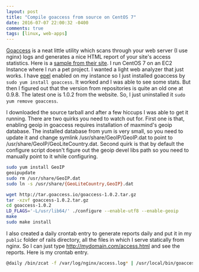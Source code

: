```yaml
---
layout: post
title: "Compile goaccess from source on CentOS 7"
date: 2016-07-07 22:00:32 -0400
comments: true
tags: [linux, web-apps]
---
```

[Goaccess](https://goaccess.io) is a neat little utility which scans through your web server (I use nginx) logs and generates a nice HTML report of 
your site's access statistics. Here is a [sample from their site](http://rt.goaccess.io). I run CentOS 7 on an EC2 Instance where I run a pet project. I wanted a light web analyzer that just works. I have
[epel](https://fedoraproject.org/wiki/EPEL) enabled on my instance so I just installed goaccess by `sudo yum install goaccess`. It worked and I was able
to see some stats. But then I figured out that the version from repositories is quite an old one at 0.9.8. The latest one is 1.0.2 from the website.
So, I just uninstalled it `sudo yum remove goaccess`.

I downloaded the source tarball and after a few hiccups I was able to get it running. There are two quirks you need to watch out for. First one is
that, enabling geoip in goaccess requires installation of maxmind's geoip database. The installed database from yum is very small, so you need to
update it and change symlink /usr/share/GeoIP/GeoIP.dat to point to /usr/share/GeoIP/GeoLiteCountry.dat. Second quirk is that by default the configure
script doesn't figure out the geoip devel libs path so you need to manually point to it while configuring.

```sh
sudo yum install GeoIP
geoipupdate
sudo rm /usr/share/GeoIP.dat
sudo ln -s /usr/share/{GeoLiteCountry,GeoIP}.dat 

wget http://tar.goaccess.io/goaccess-1.0.2.tar.gz
tar -xzvf goaccess-1.0.2.tar.gz
cd goaccess-1.0.2
LD_FLAGS='-L/usr/lib64/' ./configure --enable-utf8 --enable-geoip
make
sudo make install
```

I also created a daily crontab entry to generate reports daily and put it in my `public` folder of rails directory, all the files in which I serve
statically from nginx. So I can just type http://mydomain.com/access.html and see the reports. Here is my crontab entry.

```sh crontab
@daily /bin/zcat -f /var/log/nginx/access.log* | /usr/local/bin/goaccess -a -o /home/ec2-user/my_rails_dir/public/access.html
```
